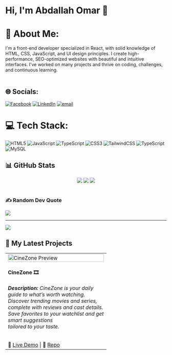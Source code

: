 <h1>Hi, I'm Abdallah Omar 👋</h1>

# 💫 About Me:
I'm a front-end developer specialized in React, with solid knowledge of HTML, CSS, JavaScript, and UI design principles. I create high-performance, SEO-optimized websites with beautiful and intuitive interfaces. I’ve worked on many projects and thrive on coding, challenges, and continuous learning.<br><br>


## 🌐 Socials:
[![Facebook](https://img.shields.io/badge/Facebook-%231877F2.svg?logo=Facebook&logoColor=white)](https://facebook.com/behindthecode101) [![LinkedIn](https://img.shields.io/badge/LinkedIn-%230077B5.svg?logo=linkedin&logoColor=white)](https://linkedin.com/in/abdallah-omar-689023341) [![email](https://img.shields.io/badge/Email-D14836?logo=gmail&logoColor=white)](mailto:abdallahomar417@gmail.com) 

# 💻 Tech Stack:
![HTML5](https://img.shields.io/badge/html5-%23E34F26.svg?style=for-the-badge&logo=html5&logoColor=white) ![JavaScript](https://img.shields.io/badge/javascript-%23323330.svg?style=for-the-badge&logo=javascript&logoColor=%23F7DF1E) ![TypeScript](https://img.shields.io/badge/typescript-%23007ACC.svg?style=for-the-badge&logo=typescript&logoColor=white) ![CSS3](https://img.shields.io/badge/css3-%231572B6.svg?style=for-the-badge&logo=css3&logoColor=white) ![TailwindCSS](https://img.shields.io/badge/tailwindcss-%2338B2AC.svg?style=for-the-badge&logo=tailwind-css&logoColor=white) ![TypeScript](https://img.shields.io/badge/typescript-%23007ACC.svg?style=for-the-badge&logo=typescript&logoColor=white) ![MySQL](https://img.shields.io/badge/mysql-4479A1.svg?style=for-the-badge&logo=mysql&logoColor=white)


<h2>📊 GitHub Stats</h2>

<div align="center">
  <img src="https://github-readme-stats.vercel.app/api?username=abdallah223&theme=highcontrast&hide_border=false&include_all_commits=false&count_private=false" />
  <img src="https://nirzak-streak-stats.vercel.app/?user=abdallah223&theme=highcontrast&hide_border=false" />
  <img src="https://github-readme-stats.vercel.app/api/top-langs/?username=abdallah223&theme=highcontrast&hide_border=false&include_all_commits=false&count_private=false&layout=compact" />
</div>
<br/>

### ✍️ Random Dev Quote
![](https://quotes-github-readme.vercel.app/api?type=horizontal&theme=dark)

---
[![](https://visitcount.itsvg.in/api?id=abdallah223&icon=0&color=0)](https://visitcount.itsvg.in)


<h2>🚀 My Latest Projects</h2>

<div align="center">
  <table>
    <tr>
      <td  width="300">
        <a href="https://cinezone-site.netlify.app/" target="_blank">
          <img src="https://drive.google.com/uc?export=view&id=155vxa8JwqyHc0oWN4BOS6EbxfwGSqcQJ" width="100%" alt="CineZone Preview"/>
        </a>
        <br />
        <h4>CineZone 🎞️</h4>
        <h6><strong>Description: </strong>CineZone is your daily guide to what’s worth watching. Discover trending movies and series,<br />
        complete with reviews and cast details. Save favorites to your watchlist and get smart suggestions<br />
        tailored to your taste.</h6>
        🔗 <a href="https://cinezone-site.netlify.app/" target="_blank">Live Demo</a> |
        📂 <a href="https://github.com/abdallah223/CineZone" target="_blank">Repo</a>
      </td>
    </tr>
  </table>
</div>

